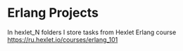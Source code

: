# Erlang Projects
In hexlet_N folders I store tasks from Hexlet Erlang course
https://ru.hexlet.io/courses/erlang_101
